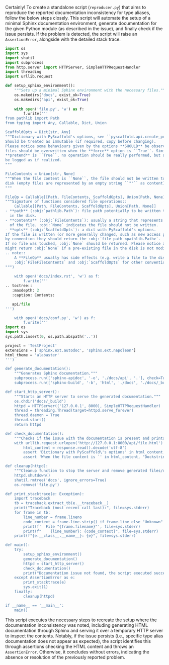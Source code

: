 Certainly! To create a standalone script (`reproducer.py`) that aims to reproduce the reported documentation inconsistency for type aliases, follow the below steps closely. This script will automate the setup of a minimal Sphinx documentation environment, generate documentation for the given Python module (as described in the issue), and finally check if the issue persists. If the problem is detected, the script will raise an `AssertionError`, alongside with the detailed stack trace.

```python
import os
import sys
import shutil
import subprocess
from http.server import HTTPServer, SimpleHTTPRequestHandler
import threading
import urllib.request

def setup_sphinx_environment():
    """Sets up a minimal Sphinx environment with the necessary files."""
    os.makedirs('docs', exist_ok=True)
    os.makedirs('api', exist_ok=True)
    
    with open('file.py', 'w') as f:
        f.write('''
from pathlib import Path
from typing import Any, Callable, Dict, Union

ScaffoldOpts = Dict[str, Any]
"""Dictionary with PyScaffold's options, see ``pyscaffold.api.create_project``.
Should be treated as immutable (if required, copy before changing).
Please notice some behaviours given by the options **SHOULD** be observed. For example,
files should be overwritten when the **force** option is ``True``. Similarly when
**pretend** is ``True``, no operation should be really performed, but any action should
be logged as if realized.
"""

FileContents = Union[str, None]
"""When the file content is ``None``, the file should not be written to
disk (empty files are represented by an empty string ``""`` as content).
"""

FileOp = Callable[[Path, FileContents, ScaffoldOpts], Union[Path, None]]
"""Signature of functions considered file operations::
    Callable[[Path, FileContents, ScaffoldOpts], Union[Path, None]]
- **path** (:obj:`pathlib.Path`): file path potentially to be written to/changed
  in the disk.
- **contents** (:obj:`FileContents`): usually a string that represents a text content
  of the file. :obj:`None` indicates the file should not be written.
- **opts** (:obj:`ScaffoldOpts`): a dict with PyScaffold's options.
If the file is written (or more generally changed, such as new access permissions),
by convention they should return the :obj:`file path <pathlib.Path>`.
If no file was touched, :obj:`None` should be returned. Please notice a **FileOp**
might return :obj:`None` if a pre-existing file in the disk is not modified.
.. note::
    A **FileOp** usually has side effects (e.g. write a file to the disk), see
    :obj:`FileFileContents` and :obj:`ScaffoldOpts` for other conventions.
""")
        
    with open('docs/index.rst', 'w') as f:
        f.write('''
.. toctree::
   :maxdepth: 2
   :caption: Contents:

   api/file
''')

    with open('docs/conf.py', 'w') as f:
        f.write('''
import os
import sys
sys.path.insert(0, os.path.abspath('..'))

project = 'TestProject'
extensions = ['sphinx.ext.autodoc', 'sphinx.ext.napoleon']
html_theme = 'alabaster'
''')

def generate_documentation():
    """Generates Sphinx documentation."""
    subprocess.run(['sphinx-apidoc', '-o', './docs/api', '.'], check=True)
    subprocess.run(['sphinx-build', '-b', 'html', './docs', './docs/_build'], check=True)

def start_http_server():
    """Starts an HTTP server to serve the generated documentation."""
    os.chdir('docs/_build')
    httpd = HTTPServer(('127.0.0.1', 8000), SimpleHTTPRequestHandler)
    thread = threading.Thread(target=httpd.serve_forever)
    thread.daemon = True
    thread.start()
    return httpd

def check_documentation():
    """Checks if the issue with the documentation is present and prints a stack trace."""
    with urllib.request.urlopen('http://127.0.0.1:8000/api/file.html') as response:
        html_content = response.read().decode('utf-8')
        assert 'Dictionary with PyScaffold\'s options' in html_content, "Dockstring for `ScaffoldOpts` not found"
        assert 'When the file content is `' in html_content, "Dockstring for `FileContents` not found"

def cleanup(httpd):
    """Cleanup function to stop the server and remove generated files/directories."""
    httpd.shutdown()
    shutil.rmtree('docs', ignore_errors=True)
    os.remove('file.py')

def print_stacktrace(e: Exception):
    import traceback
    tb = traceback.extract_tb(e.__traceback__)
    print("Traceback (most recent call last):", file=sys.stderr)
    for frame in tb:
        line_number = frame.lineno
        code_context = frame.line.strip() if frame.line else "Unknown"
        print(f'  File "{frame.filename}"', file=sys.stderr)
        print(f"    {line_number}: {code_context}", file=sys.stderr)
    print(f"{e.__class__.__name__}: {e}", file=sys.stderr)

def main():
    try:
        setup_sphinx_environment()
        generate_documentation()
        httpd = start_http_server()
        check_documentation()
        print("Documentation issue not found, the script executed successfully.")
    except AssertionError as e:
        print_stacktrace(e)
        sys.exit(1)
    finally:
        cleanup(httpd)

if __name__ == '__main__':
    main()
```

This script executes the necessary steps to recreate the setup where the documentation inconsistency was noted, including generating HTML documentation through Sphinx and serving it over a temporary HTTP server to inspect the contents. Notably, if the issue persists (i.e., specific type alias documentation does not appear as expected), the script identifies this through assertions checking the HTML content and throws an `AssertionError`. Otherwise, it concludes without errors, indicating the absence or resolution of the previously reported problem.